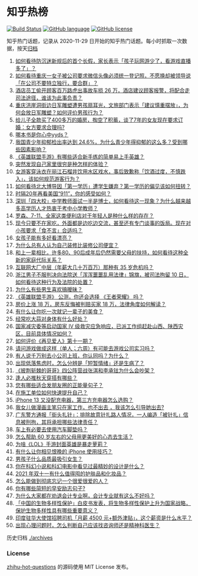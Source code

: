 # 知乎热榜
[![Build Status](https://github.com/ToWeLong/zhihu-hot-questions/workflows/CI/badge.svg)](https://github.com/ToWeLong/zhihu-hot-questions/actions)
[![GitHub language](https://img.shields.io/badge/language-golang-orange.svg)](https://golang.org/)
[![GitHub license](https://img.shields.io/github/license/ToWeLong/zhihu-hot-questions)](https://github.com/ToWeLong/zhihu-hot-questions/blob/main/LICENSE)

知乎热门话题，记录从 2020-11-29 日开始的知乎热门话题。每小时抓取一次数据，按天[归档](./archives)

<!-- BEGIN -->

1. [如何看待防沉迷新规后的首个长假，家长表示「孩子玩网游少了，看游戏直播多了」？](https://www.zhihu.com/question/491439050)
1. [如何看待重庆一女子被公司要求微信头像必须统一登记照，不愿换却被领导说「在公司不要特立独行，要合群」？](https://www.zhihu.com/question/491346798)
1. [酒店员工偷开顾客百万路虎出事故车损 26 万，酒店建议顾客报警，将配合走司法途径，谁该为此事负责？](https://www.zhihu.com/question/491341758)
1. [重庆洪崖洞街边日军雕塑遭男孩扇耳光，文旅部门表示「建议慎重摆放」，为何会放日军雕塑？如何评价男孩行为？](https://www.zhihu.com/question/491387543)
1. [给儿子全款买了400多万的婚房，掏空了积蓄，谈了7年的女友现在要求订婚：女方要求合理吗?](https://www.zhihu.com/question/491416666)
1. [哪本书是你心中yyds？](https://www.zhihu.com/question/484147699)
1. [我国青少年抑郁检出率达到 24.6%，为什么青少年得抑郁的这么多？受到哪些因素影响？](https://www.zhihu.com/question/491535877)
1. [《英雄联盟手游》有哪些适合新手练的简单易上手英雄？](https://www.zhihu.com/question/477491332)
1. [突然发现自己家里很穷是种怎样的体验？](https://www.zhihu.com/question/325864780)
1. [女游客穿泳衣在丽江石榴井饮用水区戏水，事后致歉称「饮酒过度，不慎跌入」，该如何规范游客行为？](https://www.zhihu.com/question/491211085)
1. [如何看待北大博导因「第一学历」遭学生嫌弃？第一学历的偏见该如何扭转？](https://www.zhihu.com/question/491495950)
1. [时隔20年再看美国“911”，你的感受如何？](https://www.zhihu.com/question/485809453)
1. [深圳「四大校」中学教师面试一半是博士，如何看待这一现象？为什么越来越多高学历人才热衷于考中小学教师？](https://www.zhihu.com/question/491538553)
1. [罗森、7-11、全家这类便利店对于年轻人是种什么样的存在？](https://www.zhihu.com/question/41429192)
1. [现今只要不在家吃，外面都是边吃边交流，甚至还有专门谈事的饭局。现在对小孩要求「食不言」合适吗？](https://www.zhihu.com/question/490989749)
1. [女孩子能有多好看漂亮？](https://www.zhihu.com/question/481851023)
1. [为什么总有人认为自己装修比装修公司便宜？](https://www.zhihu.com/question/457665541)
1. [和上一辈相比，许多80、90后成年后仍然需要父母的扶持，如何看待这种全新的家庭代际关系？](https://www.zhihu.com/question/491425734)
1. [互联网大厂中层（年薪大几十万百万）那种有 35 岁危机吗？](https://www.zhihu.com/question/469434789)
1. [浙江男子不服判决向法院送「浑浑噩噩乱用法律」锦旗，被司法拘留 10 日，如何看待这种行为及法院的处置？](https://www.zhihu.com/question/491502001)
1. [为什么有些男生喜欢搞暧昧？](https://www.zhihu.com/question/23349029)
1. [《英雄联盟手游》 公测，你还会选择 《王者荣耀》 吗？](https://www.zhihu.com/question/491255064)
1. [房价上涨 18 万，房东反悔被判赔买家 18 万，法律角度如何解读？](https://www.zhihu.com/question/491226131)
1. [有什么让你吃一次就记一辈子的美食？](https://www.zhihu.com/question/442763529)
1. [经常吃大蒜对身体有什么好处？](https://www.zhihu.com/question/475285623)
1. [国家减灾委等启动国家 Ⅳ 级救灾应急响应，已派工作组赶赴山西、陕西灾区，目前具体情况如何？](https://www.zhihu.com/question/491463954)
1. [如何评价《再见爱人》第十一期？](https://www.zhihu.com/question/490861836)
1. [请问游戏做成这样（单人；六周）有可能去游戏公司实习吗？](https://www.zhihu.com/question/491118304)
1. [有人说千万别去小公司上班，你认同吗？为什么？](https://www.zhihu.com/question/491119527)
1. [出现低落焦虑时，怎么分辨是「短暂情绪」还是生病了？](https://www.zhihu.com/question/491273584)
1. [《披荆斩棘的哥哥》四公阵营战张淇和李承铉为什么会吵架？](https://www.zhihu.com/question/491280888)
1. [逢人必推秋天穿搭有哪些？](https://www.zhihu.com/question/487632254)
1. [您有哪些适合发朋友圈的正能量句子？](https://www.zhihu.com/question/483387256)
1. [在施工单位如何快速提升自己？](https://www.zhihu.com/question/383195608)
1. [iPhone 13 又没配充电器，第三方充电器怎么选购？](https://www.zhihu.com/question/487162213)
1. [我女儿做漫画主笔只在家工作，也不出去 ，我该怎么引导她出去?](https://www.zhihu.com/question/487346690)
1. [广东警方通报「街头扎针」：排除故意针扎路人情况，一人编造「被针扎」信息被刑拘，其将承担哪些法律责任？](https://www.zhihu.com/question/491538634)
1. [车上有必要去使用汽车脚垫吗？](https://www.zhihu.com/question/410458004)
1. [怎么帮助 60 岁左右的父母用更美好的心态去生活？](https://www.zhihu.com/question/28973210)
1. [为啥《LOL》手游封面英雄是暴走萝莉？](https://www.zhihu.com/question/491145849)
1. [有什么让你相见恨晚的 iPhone 使用技巧？](https://www.zhihu.com/question/33734678)
1. [男孩子什么品质最吸引女生？](https://www.zhihu.com/question/21217244)
1. [你在科幻小说和科幻电影中看见过最精妙的设计是什么？](https://www.zhihu.com/question/491374513)
1. [2021 年双十一有什么值得囤的护肤品和化妆品？](https://www.zhihu.com/question/489570390)
1. [怎么能做到彻底忘记一个很爱很爱的人？](https://www.zhihu.com/question/488569944)
1. [你有哪些简短的早安励志句子?](https://www.zhihu.com/question/487449932)
1. [为什么大家都在劝退会计专业啊，会计专业就有这么不好吗？](https://www.zhihu.com/question/475957257)
1. [「中国的生物多样性保护」白皮书发表，将生物多样性保护上升为国家战略，保护生物多样性具有哪些重要意义？](https://www.zhihu.com/question/491156670)
1. [印度驻华大使馆招聘司机「月薪 4500 元+额外津贴」，这个薪资是什么水平？](https://www.zhihu.com/question/491323451)
1. [出现心理问题时，怎么判断自己应该找咨询师还是精神科医生？](https://www.zhihu.com/question/489751552)

<!-- END -->

历史归档 [./archives](./archives)


### License
[zhihu-hot-questions](https://github.com/towelong/zhihu-hot-questions) 的源码使用 MIT License 发布。